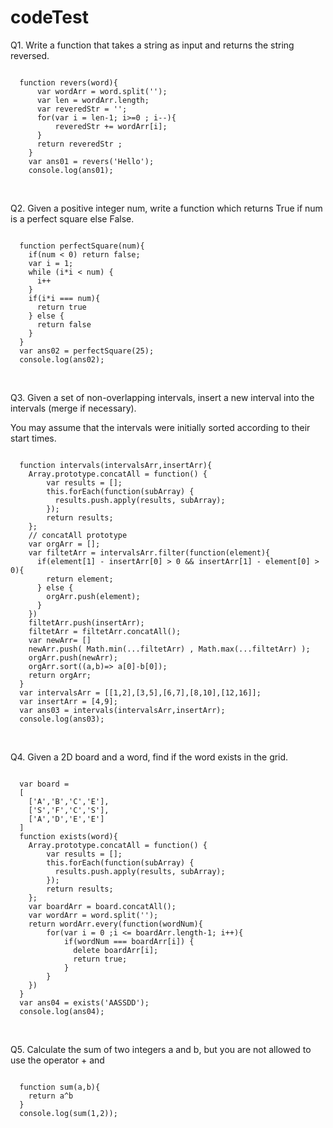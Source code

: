 # codeTest
<p> Q1. Write a function that takes a string as input and returns the string reversed. </p>
<pre><code>
  function revers(word){
      var wordArr = word.split('');
      var len = wordArr.length;
      var reveredStr = '';
      for(var i = len-1; i>=0 ; i--){
          reveredStr += wordArr[i];
      }
      return reveredStr ;
    }
    var ans01 = revers('Hello');
    console.log(ans01);
</code></pre>
<br>
<p> Q2. Given a positive integer num, write a function which returns True if num is a perfect square else False. </p>
<pre><code>
  function perfectSquare(num){
    if(num < 0) return false;
    var i = 1;
    while (i*i < num) {
      i++
    }
    if(i*i === num){
      return true
    } else {
      return false
    }
  }
  var ans02 = perfectSquare(25);
  console.log(ans02);
</code></pre>
<br>
<p>Q3. Given a set of non-overlapping intervals, insert a new interval into the intervals (merge if necessary).</p>
<p>You may assume that the intervals were initially sorted according to their start times. </p>
<pre><code>
  function intervals(intervalsArr,insertArr){
    Array.prototype.concatAll = function() {
        var results = [];
        this.forEach(function(subArray) {
          results.push.apply(results, subArray);
        });
        return results;
    };
    // concatAll prototype
    var orgArr = [];
    var filtetArr = intervalsArr.filter(function(element){
      if(element[1] - insertArr[0] > 0 && insertArr[1] - element[0] > 0){
        return element;
      } else {
        orgArr.push(element);
      }
    })
    filtetArr.push(insertArr);
    filtetArr = filtetArr.concatAll();
    var newArr= []
    newArr.push( Math.min(...filtetArr) , Math.max(...filtetArr) );
    orgArr.push(newArr);
    orgArr.sort((a,b)=> a[0]-b[0]);
    return orgArr;
  }
  var intervalsArr = [[1,2],[3,5],[6,7],[8,10],[12,16]];
  var insertArr = [4,9];
  var ans03 = intervals(intervalsArr,insertArr);
  console.log(ans03);
</code></pre>
<br>
<p>Q4. Given a 2D board and a word, find if the word exists in the grid.</p>
<pre><code>
  var board = 
  [ 
    ['A','B','C','E'], 
    ['S','F','C','S'], 
    ['A','D','E','E'] 
  ] 
  function exists(word){
    Array.prototype.concatAll = function() {
        var results = [];
        this.forEach(function(subArray) {
          results.push.apply(results, subArray);
        });
        return results;
    };
    var boardArr = board.concatAll();
    var wordArr = word.split('');
    return wordArr.every(function(wordNum){
        for(var i = 0 ;i <= boardArr.length-1; i++){
            if(wordNum === boardArr[i]) {
              delete boardArr[i];
              return true;
            }
        }
    })
  }
  var ans04 = exists('AASSDD');
  console.log(ans04);
</code></pre>
<br>
<p>Q5. Calculate the sum of two integers a and b, but you are not allowed to use the operator + and </p>
<pre><code>
  function sum(a,b){
    return a^b
  }
  console.log(sum(1,2));
</code></pre>
